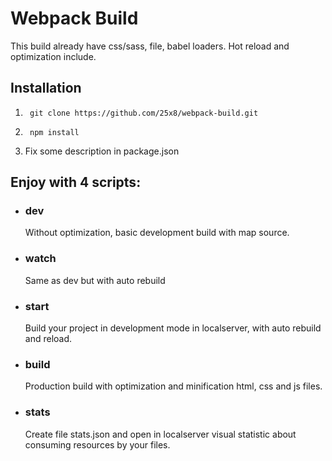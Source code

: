 
# Webpack Build

This build already have css/sass, file, babel loaders. Hot reload and optimization include.

## Installation

1.      git clone https://github.com/25x8/webpack-build.git
2.      npm install
3. Fix some description in package.json

## Enjoy with 4 scripts: 
- ### dev
    Without optimization, basic development build with map source.
- ### watch 
    Same as dev but with auto rebuild      
- ### start
    Build your project in development mode in localserver, with auto rebuild and reload.
- ### build
    Production build with optimization and minification html, css and js files.
- ### stats
    Create file stats.json and open in localserver visual statistic about consuming resources by your files.
        
        
            
            